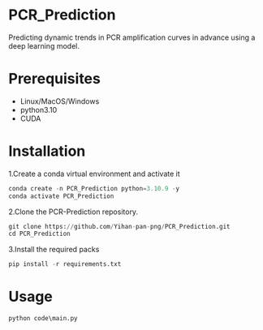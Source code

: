 # PCR_Prediction
Predicting dynamic trends in PCR amplification curves in advance using a deep learning model.
#  Prerequisites
* Linux/MacOS/Windows
* python3.10
* CUDA
# Installation
1.Create a conda virtual environment and activate it
```python
conda create -n PCR_Prediction python=3.10.9 -y
conda activate PCR_Prediction
```
2.Clone the PCR-Prediction repository.
```python
git clone https://github.com/Yihan-pan-png/PCR_Prediction.git
cd PCR_Prediction
```
3.Install the required packs
```python
pip install -r requirements.txt
```
# Usage
```python
python code\main.py
```
